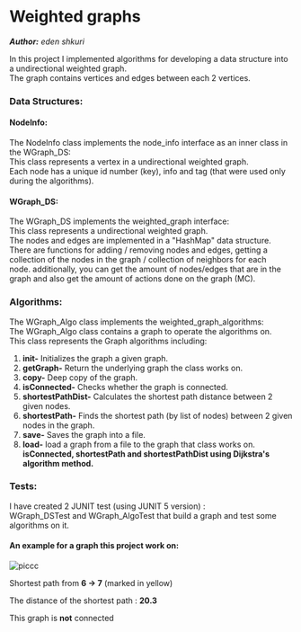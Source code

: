 # Weighted graphs  
***Author:** eden shkuri* 

In this project I implemented algorithms for developing a data structure into a undirectional weighted graph.  
The graph contains vertices and edges between each 2 vertices.

### Data Structures:  
#### NodeInfo:  
The NodeInfo class implements the node_info interface as an inner class in the WGraph_DS:  
This class represents a vertex in a undirectional weighted graph.  
Each node has a unique id number (key), info and tag (that were used only during the algorithms).  

#### WGraph_DS:
The WGraph_DS implements the weighted_graph interface:  
This class represents a undirectional weighted graph.  
The nodes and edges are implemented in a "HashMap" data structure.  
There are functions for adding / removing nodes and edges, getting a collection of the nodes in the graph / collection of neighbors for each  
node. additionally, you can get the amount of nodes/edges that are in the graph and also get the amount of actions done on the graph (MC).  

### Algorithms:
The WGraph_Algo class implements the weighted_graph_algorithms:  
The WGraph_Algo class contains a graph to operate the algorithms on.  
This class represents the Graph algorithms including:  
1.	**init-** Initializes the graph a given graph.  
2.	**getGraph-** Return the underlying graph the class works on.  
3.	**copy-** Deep copy of the graph.  
4.	**isConnected-** Checks whether the graph is connected.  
5.	**shortestPathDist-** Calculates the shortest path distance between 2 given nodes.  
6.	**shortestPath-** Finds the shortest path (by list of nodes) between 2 given nodes in the graph.  
7.	**save-** Saves the graph into a file.  
8.	**load-** load a graph from a file to the graph that class works on.  
**isConnected, shortestPath and shortestPathDist using Dijkstra's algorithm method.**

### Tests:  
I have created 2 JUNIT test (using JUNIT 5 version) :  
WGraph_DSTest and WGraph_AlgoTest that build a graph and test some algorithms on it.  

#### An example for a graph this project work on:  

![piccc](https://user-images.githubusercontent.com/74586829/99406259-5cdd3980-28f6-11eb-9733-015f1b228cd1.JPG)

Shortest path from **6 -> 7** (marked in yellow)  

The distance of the shortest path : **20.3**  

This graph is **not** connected

